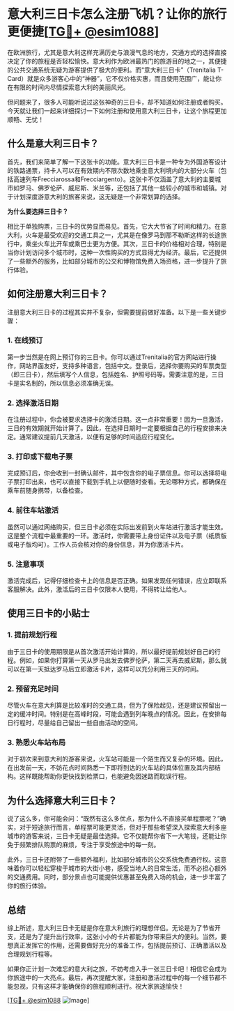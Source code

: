 # 意大利三日卡怎么注册飞机？让你的旅行更便捷[[TG💪+ @esim1088](https://t.me/s/esim1088)]

在欧洲旅行，尤其是意大利这样充满历史与浪漫气息的地方，交通方式的选择直接决定了你的旅程是否轻松愉快。意大利作为欧洲最热门的旅游目的地之一，其便捷的公共交通系统无疑为游客提供了极大的便利。而“意大利三日卡”（Trenitalia T-Card）就是众多游客心中的“神器”，它不仅价格实惠，而且使用范围广，能让你在有限的时间内尽情探索意大利的美丽风光。

但问题来了，很多人可能听说过这张神奇的三日卡，却不知道如何注册或者购买。今天就让我们一起来详细探讨一下如何注册和使用意大利三日卡，让这个旅程更加顺畅、无忧！

## 什么是意大利三日卡？

首先，我们来简单了解一下这张卡的功能。意大利三日卡是一种专为外国游客设计的铁路通票，持卡人可以在有效期内不限次数地乘坐意大利境内的大部分火车（包括高速列车Frecciarossa和Frecciargento）。这张卡不仅涵盖了意大利的主要城市如罗马、佛罗伦萨、威尼斯、米兰等，还包括了其他一些较小的城市和城镇。对于计划深度游意大利的旅客来说，这无疑是一个非常划算的选择。

**为什么要选择三日卡？**

相比于单独购票，三日卡的优势显而易见。首先，它大大节省了时间和精力。在意大利，火车是最受欢迎的交通工具之一，尤其是在像罗马到那不勒斯这样的长途旅行中，乘坐火车比开车或乘巴士更为方便。其次，三日卡的价格相对合理，特别是当你计划访问多个城市时，这种一次性购买的方式显得尤为经济。最后，它还提供了一些额外的服务，比如部分城市的公交和博物馆免费入场资格，进一步提升了旅行体验。

## 如何注册意大利三日卡？

注册意大利三日卡的过程其实并不复杂，但需要提前做好准备。以下是一些关键步骤：

### 1. **在线预订**

第一步当然是在网上预订你的三日卡。你可以通过Trenitalia的官方网站进行操作，网站界面友好，支持多种语言，包括中文。登录后，选择你要购买的车票类型（即三日卡），然后填写个人信息，包括姓名、护照号码等。需要注意的是，三日卡是实名制的，所以信息必须准确无误。

### 2. **选择激活日期**

在注册过程中，你会被要求选择卡的激活日期。这一点非常重要！因为一旦激活，三日的有效期就开始计算了。因此，在选择日期时一定要根据自己的行程安排来决定。通常建议提前几天激活，以便有足够的时间适应行程变化。

### 3. **打印或下载电子票**

完成预订后，你会收到一封确认邮件，其中包含你的电子票信息。你可以选择将电子票打印出来，也可以直接下载到手机上以便随时查看。无论哪种方式，都确保在乘车前随身携带，以备检查。

### 4. **前往车站激活**

虽然可以通过网络购买，但三日卡必须在实际出发前到火车站进行激活才能生效。这是整个流程中最重要的一环。激活时，你需要带上身份证件以及电子票（纸质版或电子版均可）。工作人员会核对你的身份信息，并为你激活卡片。

### 5. **注意事项**

激活完成后，记得仔细检查卡上的信息是否正确。如果发现任何错误，应立即联系客服解决。此外，激活后的三日卡仅限本人使用，不得转让给他人。

## 使用三日卡的小贴士

### 1. **提前规划行程**

由于三日卡的使用期限是从首次激活开始计算的，所以最好提前规划好自己的行程。例如，如果你打算第一天从罗马出发去佛罗伦萨，第二天再去威尼斯，那么就可以在第一天抵达罗马后立即激活卡片，这样可以充分利用三天的时间。

### 2. **预留充足时间**

尽管火车在意大利算是比较准时的交通工具，但为了保险起见，还是建议预留出一定的缓冲时间。特别是在高峰时段，可能会遇到列车晚点的情况。因此，在安排每日行程时，尽量给自己留出一些自由活动的空间。

### 3. **熟悉火车站布局**

对于初次来到意大利的游客来说，火车站可能是一个陌生而又复杂的环境。因此，在出发前一天，不妨花点时间熟悉一下即将到达的火车站的具体位置及其内部结构。这样既能帮助你更快找到检票口，也能避免因迷路而耽误行程。

## 为什么选择意大利三日卡？

说了这么多，你可能会问：“既然有这么多优点，那为什么不直接买单程票呢？”确实，对于短途旅行而言，单程票可能更灵活，但对于那些希望深入探索意大利多座城市的游客来说，三日卡无疑是最佳选择。它不仅能帮你省下一大笔钱，还能让你免于频繁排队购票的麻烦，专注于享受旅途中的每一刻。

此外，三日卡还附带了一些额外福利，比如部分城市的公交系统免费通行权。这意味着你可以轻松穿梭于城市的大街小巷，感受当地人的日常生活，而不必担心额外的交通费用。同时，部分景点也可能提供优惠甚至免费入场的机会，进一步丰富了你的旅行体验。

## 总结

综上所述，意大利三日卡无疑是你在意大利旅行的理想伴侣。无论是为了节省开支，还是为了提升出行效率，这张小小的卡片都能为你带来巨大的便利。当然，要想真正发挥它的作用，还需要做好充分的准备工作，包括提前预订、正确激活以及合理规划行程等。

如果你正计划一次难忘的意大利之旅，不妨考虑入手一张三日卡吧！相信它会成为你旅途中的一大亮点。最后，再次提醒大家，注册和激活过程中的每一个细节都不能忽视，只有这样才能确保你的旅程顺利进行。祝大家旅途愉快！

[[TG💪+ @esim1088](https://t.me/s/esim1088) ![Image](https://i.postimg.cc/4NQfJmqS/Snipaste-2025-05-13-00-14-12.png)]